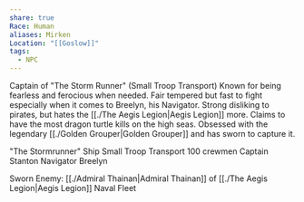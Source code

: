 ```yaml
---
share: true
Race: Human
aliases: Mirken
Location: "[[Goslow]]"
tags:
  - NPC
---
```


Captain of "The Storm Runner" (Small Troop Transport)
Known for being fearless and ferocious when needed.
Fair tempered but fast to fight especially when it comes to Breelyn, his Navigator.
Strong disliking to pirates, but hates the [[./The Aegis Legion|Aegis Legion]] more.
Claims to have the most dragon turtle kills on the high seas.
Obsessed with the legendary [[./Golden Grouper|Golden Grouper]] and has sworn to capture it.


"The Stormrunner" Ship
Small Troop Transport
100 crewmen
Captain Stanton
Navigator Breelyn


Sworn Enemy:
[[./Admiral Thainan|Admiral Thainan]] of [[./The Aegis Legion|Aegis Legion]] Naval Fleet